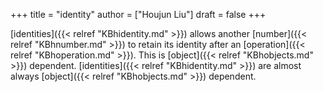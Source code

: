+++
title = "identity"
author = ["Houjun Liu"]
draft = false
+++

[identities]({{< relref "KBhidentity.md" >}}) allows another [number]({{< relref "KBhnumber.md" >}}) to retain its identity after an [operation]({{< relref "KBhoperation.md" >}}). This is [object]({{< relref "KBhobjects.md" >}}) dependent. [identities]({{< relref "KBhidentity.md" >}}) are almost always [object]({{< relref "KBhobjects.md" >}}) dependent.